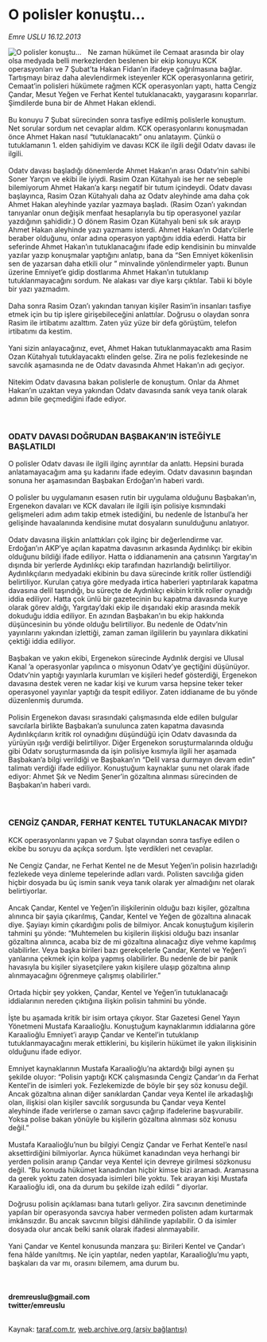 # O polisler konuştu...

*Emre USLU 16.12.2013*

<div class="yazi"><img align="left" alt="O polisler konuştu..." border="0" src="http://www.taraf.com.tr/fotoraflar/makaleler/o-polisler-konustu_8573_orijinal.jpg" style="border-right-width:10px; border-color:#FFFFFF"/>Ne zaman hükümet ile Cemaat arasında bir olay olsa medyada belli merkezlerden beslenen bir ekip konuyu KCK operasyonları ve 7 Şubat’ta Hakan Fidan’ın ifadeye çağrılmasına bağlar. Tartışmayı biraz daha alevlendirmek isteyenler KCK operasyonlarına getirir, Cemaat’in polisleri hükümete rağmen KCK operasyonları yaptı, hatta Cengiz Çandar, Mesut Yeğen ve Ferhat Kentel tutuklanacaktı, yaygarasını koparırlar. Şimdilerde buna bir de Ahmet Hakan eklendi.<br/><br/>Bu konuyu 7 Şubat sürecinden sonra tasfiye edilmiş polislerle konuştum. Net sorular sordum net cevaplar aldım. KCK operasyonlarını konuşmadan önce Ahmet Hakan nasıl “tutuklanacaktı” onu anlatayım. Çünkü o tutuklamanın 1. elden şahidiyim ve davası KCK ile ilgili değil Odatv davası ile ilgili.<br/><br/>Odatv davası başladığı dönemlerde Ahmet Hakan’ın arası Odatv’nin sahibi Soner Yarçın ve ekibi ile iyiydi. Rasim Ozan Kütahyalı ise her ne sebeple bilemiyorum Ahmet Hakan’a karşı negatif bir tutum içindeydi. Odatv davası başlayınca, Rasim Ozan Kütahyalı daha az Odatv aleyhinde ama daha çok Ahmet Hakan aleyhinde yazılar yazmaya başladı. (Rasim Ozan’ı yakından tanıyanlar onun değişik menfaat hesaplarıyla bu tip operasyonel yazılar yazdığının şahididir.) O dönem Rasim Ozan Kütahyalı beni sık sık arayıp Ahmet Hakan aleyhinde yazı yazmamı isterdi. Ahmet Hakan’ın Odatv’cilerle beraber olduğunu, onlar adına operasyon yaptığını iddia ederdi. Hatta bir seferinde Ahmet Hakan’ın tutuklanacağını ifade edip kendisinin bu minvalde yazılar yazıp konuşmalar yaptığını anlatıp, bana da “Sen Emniyet kökenlisin sen de yazarsan daha etkili olur ” minvalinde yönlendirmeler yaptı. Bunun üzerine Emniyet’e gidip dostlarıma Ahmet Hakan’ın tutuklanıp tutuklanmayacağını sordum. Ne alakası var diye karşı çıktılar. Tabii ki böyle bir yazı yazmadım.<br/><br/>Daha sonra Rasim Ozan’ı yakından tanıyan kişiler Rasim’in insanları tasfiye etmek için bu tip işlere girişebileceğini anlattılar. Doğrusu o olaydan sonra Rasim ile irtibatımı azalttım. Zaten yüz yüze bir defa görüştüm, telefon irtibatımı da kestim.<br/><br/>Yani sizin anlayacağınız, evet, Ahmet Hakan tutuklanmayacaktı ama Rasim Ozan Kütahyalı tutuklayacaktı elinden gelse. Zira ne polis fezlekesinde ne savcılık aşamasında ne de Odatv davasında Ahmet Hakan’ın adı geçiyor.<br/><br/>Nitekim Odatv davasına bakan polislerle de konuştum. Onlar da Ahmet Hakan’ın uzaktan veya yakından Odatv davasında sanık veya tanık olarak adının bile geçmediğini ifade ediyor.<br/><br/><br/><h3>ODATV DAVASI DOĞRUDAN BAŞBAKAN’IN İSTEĞİYLE BAŞLATILDI</h3>O polisler Odatv davası ile ilgili ilginç ayrıntılar da anlattı. Hepsini burada anlatamayacağım ama şu kadarını ifade edeyim. Odatv davasının başından sonuna her aşamasından Başbakan Erdoğan’ın haberi vardı.<br/><br/>O polisler bu uygulamanın esasen rutin bir uygulama olduğunu Başbakan’ın, Ergenekon davaları ve KCK davaları ile ilgili işin polisiye kısmındaki gelişmeleri adım adım takip etmek istediğini, bu nedenle de İstanbul’a her gelişinde havaalanında kendisine mutat dosyaların sunulduğunu anlatıyor.<br/><br/>Odatv davasına ilişkin anlattıkları çok ilginç bir değerlendirme var. Erdoğan’ın AKP’ye açılan kapatma davasının arkasında Aydınlıkçı bir ekibin olduğunu bildiği ifade ediliyor. Hatta o iddianamenin ana çatısının Yargıtay’ın dışında bir yerlerde Aydınlıkçı ekip tarafından hazırlandığı belirtiliyor. Aydınlıkçıların medyadaki ekibinin bu dava sürecinde kritik roller üstlendiği belirtiliyor. Kurulan çatıya göre medyada irtica haberleri yaptırılarak kapatma davasına delil taşındığı, bu süreçte de Aydınlıkçı ekibin kritik roller oynadığı iddia ediliyor. Hatta çok ünlü bir gazetecinin bu kapatma davasında kurye olarak görev aldığı, Yargıtay’daki ekip ile dışarıdaki ekip arasında mekik dokuduğu iddia ediliyor. En azından Başbakan’ın bu ekip hakkında düşüncesinin bu yönde olduğu belirtiliyor. Bu nedenle de Odatv’nin yayınlarını yakından izlettiği, zaman zaman ilgililerin bu yayınlara dikkatini çektiği iddia ediliyor.<br/><br/>Başbakan ve yakın ekibi, Ergenekon sürecinde Aydınlık dergisi ve Ulusal Kanal ’a operasyonlar yapılınca o misyonun Odatv’ye geçtiğini düşünüyor. Odatv’nin yaptığı yayınlarla kurumları ve kişileri hedef gösterdiği, Ergenekon davasına destek veren ne kadar kişi ve kurum varsa hepsine teker teker operasyonel yayınlar yaptığı da tespit ediliyor. Zaten iddianame de bu yönde düzenlenmiş durumda.<br/><br/>Polisin Ergenekon davası sırasındaki çalışmasında elde edilen bulgular savcılarla birlikte Başbakan’a sunulunca zaten kapatma davasında Aydınlıkçıların kritik rol oynadığını düşündüğü için Odatv davasında da yürüyün ışığı verdiği belirtiliyor. Diğer Ergenekon soruşturmalarında olduğu gibi Odatv soruşturmasında da işin polisiye kısmıyla ilgili her aşamada Başbakan’a bilgi verildiği ve Başbakan’ın “Delil varsa durmayın devam edin” talimatı verdiği ifade ediliyor. Konuştuğum kaynaklar şunu net olarak ifade ediyor: Ahmet Şık ve Nedim Şener’in gözaltına alınması sürecinden de Başbakan’ın haberi vardı.<br/><br/><br/><h3>CENGİZ ÇANDAR, FERHAT KENTEL TUTUKLANACAK MIYDI?</h3>KCK operasyonlarını yapan ve 7 Şubat olayından sonra tasfiye edilen o ekibe bu soruyu da açıkça sordum. İşte verdikleri net cevaplar.<br/><br/>Ne Cengiz Çandar, ne Ferhat Kentel ne de Mesut Yeğen’in polisin hazırladığı fezlekede veya dinleme tepelerinde adları vardı. Polisten savcılığa giden hiçbir dosyada bu üç ismin sanık veya tanık olarak yer almadığını net olarak belirtiyorlar.<br/><br/>Ancak Çandar, Kentel ve Yeğen’in ilişkilerinin olduğu bazı kişiler, gözaltına alınınca bir şayia çıkarılmış, Çandar, Kentel ve Yeğen de gözaltına alınacak diye. Şayiayı kimin çıkardığını polis de bilmiyor. Ancak konuştuğum kişilerin tahmini şu yönde: “Muhtemelen bu kişilerin ilişkisi olduğu bazı insanlar gözaltına alınınca, acaba biz de mi gözaltına alınacağız diye vehme kapılmış olabilirler. Veya başka birileri bazı gerekçelerle Çandar, Kentel ve Yeğen’i yanlarına çekmek için kolpa yapmış olabilirler. Bu nedenle de bir panik havasıyla bu kişiler siyasetçilere yakın kişilere ulaşıp gözaltına alınıp alınmayacağını öğrenmeye çalışmış olabilirler.”<br/><br/>Ortada hiçbir şey yokken, Çandar, Kentel ve Yeğen’in tutuklanacağı iddialarının nereden çıktığına ilişkin polisin tahmini bu yönde.<br/><br/>İşte bu aşamada kritik bir isim ortaya çıkıyor. Star Gazetesi Genel Yayın Yönetmeni Mustafa Karaalioğlu. Konuştuğum kaynaklarımın iddialarına göre Karaalioğlu Emniyet’i arayıp Çandar ve Kentel’in tutuklanıp tutuklanmayacağını merak ettiklerini, bu kişilerin hükümet ile yakın ilişkisinin olduğunu ifade ediyor.<br/><br/>Emniyet kaynaklarının Mustafa Karaalioğlu’na aktardığı bilgi aynen şu şekilde oluyor: “Polisin yaptığı KCK çalışmasında Cengiz Çandar’ın da Ferhat Kentel’in de isimleri yok. Fezlekemizde de böyle bir şey söz konusu değil. Ancak gözaltına alınan diğer sanıklardan Çandar veya Kentel ile arkadaşlığı olan, ilişkisi olan kişiler savcılık sorgusunda bu Çandar veya Kentel aleyhinde ifade verirlerse o zaman savcı çağırıp ifadelerine başvurabilir. Yoksa polise bakan yönüyle bu kişilerin gözaltına alınması söz konusu değil.”<br/><br/>Mustafa Karaalioğlu’nun bu bilgiyi Cengiz Çandar ve Ferhat Kentel’e nasıl aksettirdiğini bilmiyorlar. Ayrıca hükümet kanadından veya herhangi bir yerden polisin aranıp Çandar veya Kentel için devreye girilmesi sözkonusu değil. “Bu konuda hükümet kanadından hiçbir kimse bizi aramadı. Aramasına da gerek yoktu zaten dosyada isimleri bile yoktu. Tek arayan kişi Mustafa Karaalioğlu idi, ona da durum bu şekilde izah edildi ” diyorlar.<br/><br/>Doğrusu polisin açıklaması bana tutarlı geliyor. Zira savcının denetiminde yapılan bir operasyonda savcıya haber vermeden polisten adam kurtarmak imkânsızdır. Bu ancak savcının bilgisi dâhilinde yapılabilir. O da isimler dosyada olur ancak belki sanık olarak ifadesi alınmayabilir.<br/><br/>Yani Çandar ve Kentel konusunda manzara şu: Birileri Kentel ve Çandar’ı fena hâlde yanıltmış. Ne için yaptılar, neden yaptılar, Karaalioğlu’mu yaptı, başkaları da var mı, orasını bilemem, ama durum bu.<br/><br/><br/><br/><b>dremreuslu@gmail.com</b><br/><b>twitter/emreuslu</b><br/><br/>
</div>

Kaynak: [taraf.com.tr](http://www.taraf.com.tr:80/emre-uslu-2/makale-o-polisler-konustu.htm), [web.archive.org (arşiv bağlantısı)](http://web.archive.org/web/20131219041851/http://www.taraf.com.tr:80/emre-uslu-2/makale-o-polisler-konustu.htm)
